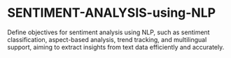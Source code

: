 # SENTIMENT-ANALYSIS-using-NLP
Define objectives for sentiment analysis using NLP, such as sentiment classification, aspect-based analysis, trend tracking, and multilingual support, aiming to extract insights from text data efficiently and accurately.
